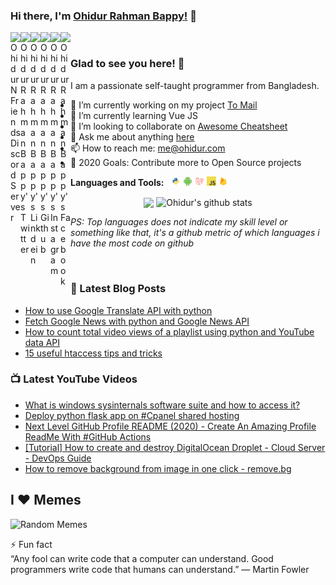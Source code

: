 ### Hi there, I'm [Ohidur Rahman Bappy!](https://www.ohidur.com) 👋
<a href="https://discord.gg/6uvgmNa">
  <img align="left" alt="Ohidur N Friends Discord Server" width="16px" src="https://cdn.jsdelivr.net/npm/simple-icons@v3/icons/discord.svg" />
</a>
<a href="https://twitter.com/ohidurbappy">
  <img align="left" alt="Ohidur Rahman Bappy's Twitter" width="16px" src="https://cdn.jsdelivr.net/npm/simple-icons@v3/icons/twitter.svg" />
</a>
<a href="https://www.linkedin.com/in/ohidurbappy/">
  <img align="left" alt="Ohidur Rahman Bappy's Linkdein" width="16px" src="https://cdn.jsdelivr.net/npm/simple-icons@v3/icons/linkedin.svg" />
</a>
<a href="https://github.com/ohidurbappy">
  <img align="left" alt="Ohidur Rahman Bappy's Github" width="16px" src="https://cdn.jsdelivr.net/npm/simple-icons@v3/icons/github.svg" />
</a>
<a href="https://instagram.com/ohidurbappy/">
  <img align="left" alt="Ohidur Rahman Bappy's Instagram" width="16px" src="https://cdn.jsdelivr.net/npm/simple-icons@v3/icons/instagram.svg" />
</a>
<a href="https://www.facebook.com/ohidurbappy/">
  <img align="left" alt="Ohidur Rahman Bappy's Facebook" width="16px" src="https://cdn.jsdelivr.net/npm/simple-icons@v3/icons/facebook.svg" />
</a>

<br />

### Glad to see you here! 🤩 &nbsp;

I am a passionate self-taught programmer from Bangladesh.
- 🔭 I’m currently working on my project [To Mail](https://github.com/ohidurbappy/ToMail)
- 🌱 I’m currently learning Vue JS
- 👯 I’m looking to collaborate on [Awesome Cheatsheet](https://github.com/ohidurbappy/awesome-cheatsheet)
- 💬 Ask me about anything [here](https://github.com/ohidurbappy/ohidurbappy/issues)
- 📫 How to reach me: me@ohidur.com <br>
- 🥅 2020 Goals: Contribute more to Open Source projects

**Languages and Tools:** &nbsp;
<code><img height="15" src="https://raw.githubusercontent.com/github/explore/80688e429a7d4ef2fca1e82350fe8e3517d3494d/topics/python/python.png"></code>
<code><img height="15" src="https://raw.githubusercontent.com/github/explore/80688e429a7d4ef2fca1e82350fe8e3517d3494d/topics/android/android.png"></code>
<code><img height="15" src="https://raw.githubusercontent.com/github/explore/56a826d05cf762b2b50ecbe7d492a839b04f3fbf/topics/laravel/laravel.png"></code>
<code><img height="15" src="https://raw.githubusercontent.com/github/explore/80688e429a7d4ef2fca1e82350fe8e3517d3494d/topics/javascript/javascript.png"></code>
<code><img height="15" src="https://raw.githubusercontent.com/github/explore/80688e429a7d4ef2fca1e82350fe8e3517d3494d/topics/firebase/firebase.png"></code>


<p align="center">
  <img align="center" src="https://github-readme-stats.vercel.app/api/top-langs/?username=ohidurbappy&theme=radical&hide_langs_below=1&layout=compact" />
  <img align="center" src="https://github-readme-stats.vercel.app/api?username=ohidurbappy&show_icons=true&theme=radical&line_height=21" alt="Ohidur's github stats"/>
</p>

*PS: Top languages does not indicate my skill level or something like that, it's a github metric of which languages i have the most code on github*

<br />


### 📕 Latest Blog Posts
<!-- BLOG-POST-LIST:START -->
- [How to use Google Translate API with python](https://medium.com/@ohidurbappy/how-to-use-google-translate-api-with-python-9e7f1a6f410e?source=rss-a056b351815b------2)
- [Fetch Google News with python and Google News API](https://medium.com/@ohidurbappy/fetch-google-news-with-python-and-google-news-api-986e8edd043d?source=rss-a056b351815b------2)
- [How to count total video views of a playlist using python and YouTube data API](https://medium.com/@ohidurbappy/how-to-count-total-video-views-of-a-playlist-using-python-and-youtube-data-api-8d44cab683b0?source=rss-a056b351815b------2)
- [15 useful htaccess tips and tricks](https://medium.com/@ohidurbappy/15-useful-htaccess-tips-and-tricks-dc7c13c70f29?source=rss-a056b351815b------2)
<!-- BLOG-POST-LIST:END -->


### 📺 Latest YouTube Videos
<!-- YOUTUBE:START -->
- [What is windows sysinternals software suite and how to access it?](https://www.youtube.com/watch?v=c90j2_8Z-bk)
- [Deploy python flask app on #Cpanel shared hosting](https://www.youtube.com/watch?v=260eDcsUheE)
- [Next Level GitHub Profile README (2020) - Create An Amazing Profile ReadMe With #GitHub Actions](https://www.youtube.com/watch?v=ZnJjJAxaq5Q)
- [[Tutorial] How to create and destroy DigitalOcean Droplet - Cloud Server - DevOps Guide](https://www.youtube.com/watch?v=YxqQ0oF46bo)
- [How to remove background from image in one click - remove.bg](https://www.youtube.com/watch?v=8Inl23cfjsY)
<!-- YOUTUBE:END -->


## I ❤️ Memes

<img alt="Random Memes" height="250px" src="https://www.ohidur.com/memes/random.jpg?_n=4">

⚡ Fun fact <br>
“Any fool can write code that a computer can understand. Good programmers write code that humans can understand.” — Martin Fowler
